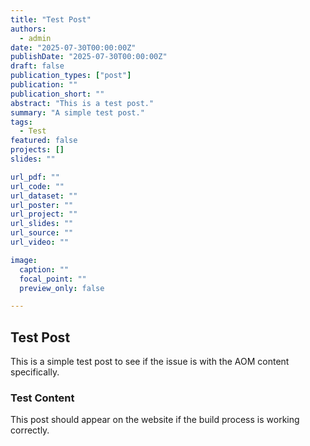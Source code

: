 ```yaml
---
title: "Test Post"
authors:
  - admin
date: "2025-07-30T00:00:00Z"
publishDate: "2025-07-30T00:00:00Z"
draft: false
publication_types: ["post"]
publication: ""
publication_short: ""
abstract: "This is a test post."
summary: "A simple test post."
tags:
  - Test
featured: false
projects: []
slides: ""

url_pdf: ""
url_code: ""
url_dataset: ""
url_poster: ""
url_project: ""
url_slides: ""
url_source: ""
url_video: ""

image:
  caption: ""
  focal_point: ""
  preview_only: false

---
```


## Test Post

This is a simple test post to see if the issue is with the AOM content specifically.

### Test Content

This post should appear on the website if the build process is working correctly. 